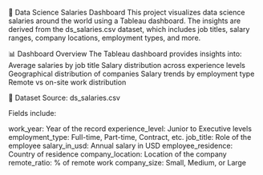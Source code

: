 💼 Data Science Salaries Dashboard
This project visualizes data science salaries around the world using a Tableau dashboard. The insights are derived from the ds_salaries.csv dataset, which includes job titles, salary ranges, company locations, employment types, and more.

📊 Dashboard Overview
The Tableau dashboard provides insights into:
Average salaries by job title
Salary distribution across experience levels
Geographical distribution of companies
Salary trends by employment type
Remote vs on-site work distribution

📁 Dataset
Source: ds_salaries.csv

Fields include:

work_year: Year of the record
experience_level: Junior to Executive levels
employment_type: Full-time, Part-time, Contract, etc.
job_title: Role of the employee
salary_in_usd: Annual salary in USD
employee_residence: Country of residence
company_location: Location of the company
remote_ratio: % of remote work
company_size: Small, Medium, or Large
